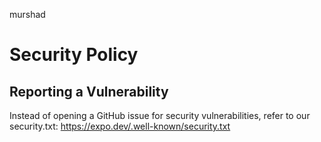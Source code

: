 murshad
# Security Policy

## Reporting a Vulnerability

Instead of opening a GitHub issue for security vulnerabilities, refer to our security.txt: https://expo.dev/.well-known/security.txt
